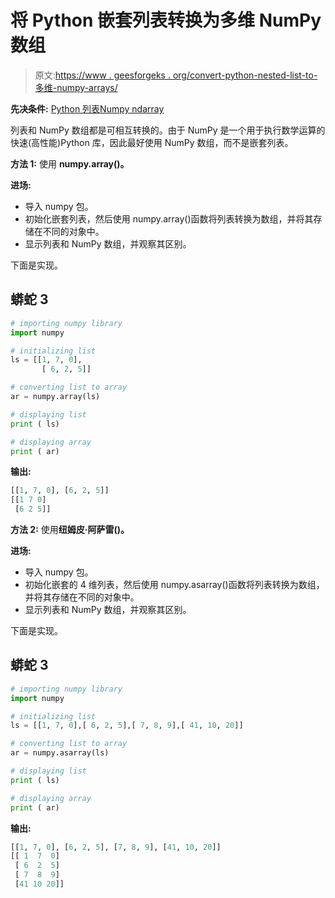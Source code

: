 # 将 Python 嵌套列表转换为多维 NumPy 数组

> 原文:[https://www . geesforgeks . org/convert-python-nested-list-to-多维-numpy-arrays/](https://www.geeksforgeeks.org/convert-python-nested-lists-to-multidimensional-numpy-arrays/)

**先决条件:** [Python 列表](https://www.geeksforgeeks.org/python-list/)[Numpy ndarray](https://www.geeksforgeeks.org/numpy-ndarray/)

列表和 NumPy 数组都是可相互转换的。由于 NumPy 是一个用于执行数学运算的快速(高性能)Python 库，因此最好使用 NumPy 数组，而不是嵌套列表。

**方法 1:** 使用 **numpy.array()。**

**进场:**

*   导入 numpy 包。
*   初始化嵌套列表，然后使用 numpy.array()函数将列表转换为数组，并将其存储在不同的对象中。
*   显示列表和 NumPy 数组，并观察其区别。

下面是实现。

## 蟒蛇 3

```py
# importing numpy library
import numpy

# initializing list
ls = [[1, 7, 0],
       [ 6, 2, 5]]

# converting list to array
ar = numpy.array(ls)

# displaying list
print ( ls)

# displaying array
print ( ar)
```

**输出:**

```py
[[1, 7, 0], [6, 2, 5]]
[[1 7 0]
 [6 2 5]]
```

**方法 2:** 使用**纽姆皮·阿萨雷()。**

**进场:**

*   导入 numpy 包。
*   初始化嵌套的 4 维列表，然后使用 numpy.asarray()函数将列表转换为数组，并将其存储在不同的对象中。
*   显示列表和 NumPy 数组，并观察其区别。

下面是实现。

## 蟒蛇 3

```py
# importing numpy library
import numpy

# initializing list
ls = [[1, 7, 0],[ 6, 2, 5],[ 7, 8, 9],[ 41, 10, 20]]

# converting list to array
ar = numpy.asarray(ls)

# displaying list
print ( ls)

# displaying array
print ( ar)
```

**输出:**

```py
[[1, 7, 0], [6, 2, 5], [7, 8, 9], [41, 10, 20]]
[[ 1  7  0]
 [ 6  2  5]
 [ 7  8  9]
 [41 10 20]]
```